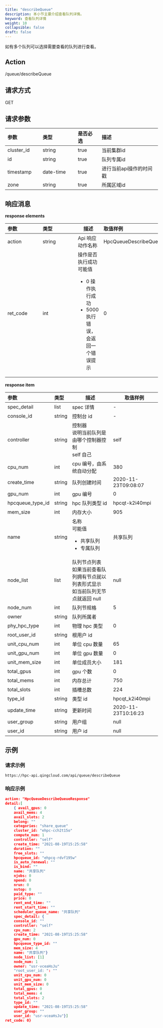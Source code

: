 ```yaml
---
title: "describeQueue"
description: 本小节主要介绍查看队列详情。 
keyword: 查看队列详情
weight: 10
collapsible: false
draft: false
---
```


如有多个队列可以选择需要查看的队列进行查看。

## Action

/queue/describeQueue

## 请求方式

GET

## 请求参数

| <span style="display:inline-block;width:100px">参数</span> | <span style="display:inline-block;width:100px">类型</span> | 是否必选 | 描述                    |
| :--------------------------------------------------------- | :--------------------------------------------------------- | :------- | :---------------------- |
| cluster_id                                                 | string                                                     | true     | 当前集群id              |
| id                                                         | string                                                     | true     | 队列专属id              |
| timestamp                                                  | date-time                                                  | true     | 进行当前api操作的时间戳 |
| zone                                                       | string                                                     | true     | 所属区域id              |

## 响应消息

**response elements**

| <span style="display:inline-block;width:100px">参数</span> | <span style="display:inline-block;width:100px">类型</span> | 描述                                                         | 取值样例                      |
| :--------------------------------------------------------- | :--------------------------------------------------------- | ------------------------------------------------------------ | :---------------------------- |
| action                                                     | string                                                     | Api 响应动作名称                                             | HpcQueueDescribeQueueResponse |
| ret_code                                                   | int                                                        | 操作是否执行成功可能值<ul><li>0 操作执行成功</li><li>5000 执行错误，会返回一个错误提示</li></ul> | 0                             |

**response item**

| <span style="display:inline-block;width:100px">参数</span> | 类型   | 描述                                                         | 取值样例            |
| :--------------------------------------------------------- | :----- | ------------------------------------------------------------ | ------------------- |
| spec_detail                                                | list   | spec 详情                                                    | -                   |
| console_id                                                 | string | 控制台 id                                                    | -                   |
| controller                                                 | string | 控制器<br />说明当前队列是由哪个控制器控制<br />self 自己    | self                |
| cpu_num                                                    | int    | cpu 编号，由系统自动分配                                     | 380                 |
| create_time                                                | string | 队列创建时间                                                 | 2020-11-23T09:08:07 |
| gpu_num                                                    | int    | gpu 编号                                                     | 0                   |
| hpcqueue_type_id                                           | string | hpc 队列类型 id                                              | hpcqt-k2i40mpi      |
| mem_size                                                   | int    | 内存大小                                                     | 905                 |
| name                                                       | string | 名称<br />可能值<ul><li>共享队列</li><li>专属队列</li></ul>  | 共享队列            |
| node_list                                                  | list   | 队列节点列表<br />如果当前查看队列拥有节点就以列表形式显示<br />如当前队列无节点就返回 null | null                |
| node_num                                                   | int    | 队列节规格                                                   | 5                   |
| owner                                                      | string | 队列所属者                                                   |                     |
| phy_hpc_type                                               | int    | 物理 hpc 类型                                                | 0                   |
| root_user_id                                               | string | 根用户 id                                                    |                     |
| unit_cpu_num                                               | int    | 单位 cpu 数量                                                | 65                  |
| unit_gpu_num                                               | int    | 单位 gpu 数量                                                | 0                   |
| unit_mem_size                                              | int    | 单位成员大小                                                 | 181                 |
| total_gpus                                                 | int    | gpu 个数                                                     | 0                   |
| total_mems                                                 | int    | 内存总计                                                     | 750                 |
| total_slots                                                | int    | 插槽总数                                                     | 224                 |
| type_id                                                    | string | 类型 id                                                      | hpcqt_k2i40mpi      |
| update_time                                                | string | 更新时间                                                     | 2020-11-23T10:16:23 |
| user_group                                                 | string | 用户组                                                       | null                |
| user_id                                                    | string | 用户 id                                                      | null                |

## 示例

### 请求示例

```url
https://hpc-api.qingcloud.com/api/queue/describeQueue
```

### 响应示例

```json
action: "HpcQueueDescribeQueueResponse"
detail:[
	{ avail_gpus: 0
	avail_mems: 4
	avail_slots: 2
	belong: ""
	categories: "share_queue"
	cluster_id: "ehpc-cch2t15o"
	compute_num: 1
	controller: "self"
	create_time: "2021-08-19T15:25:58"
	duration: ""
	free_slots: ""
	hpcqueue_id: "ehpcq-rdvf195w"
	is_auto_renewal: ""
	is_bind: ""
	name: "共享队列"
	njobs: 0
	npend: 0
	nrun: 0
	nstop: 0
	paid_type: ""
	price: 0
	rent_end_time: ""
	rent_start_time: ""
	scheduler_queue_name: "共享队列"
	spec_detail: {
	console_id: ""
	controller: "self"
	cpu_num: 2
	create_time: "2021-08-19T15:25:58"
	gpu_num: 0
	hpcqueue_type_id: ""
	mem_size: 4
	name: "共享队列"}
	node_list: [1]
	node_num: 1
	owner: "usr-vceaHsJu"
	"root_user_id: ": ""
	unit_cpu_num: 0
	unit_gpu_num: 0
	unit_mem_size: 0
	total_gpus: 0
	total_mems: 4
	total_slots: 2
	type_id: ""
	update_time: "2021-08-19T15:25:58"
	user_group: ""
	user_id: "usr-vceaHsJu"}]
ret_code: 0}
```
